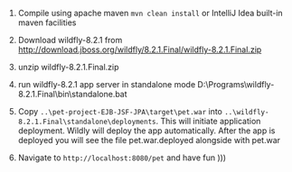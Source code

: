 1) Compile using apache maven
`mvn clean install`
or IntelliJ Idea built-in maven facilities

2) Download wildfly-8.2.1 from http://download.jboss.org/wildfly/8.2.1.Final/wildfly-8.2.1.Final.zip

3) unzip wildfly-8.2.1.Final.zip

4) run wildfly-8.2.1 app server in standalone mode 
D:\Programs\wildfly-8.2.1.Final\bin\standalone.bat 

5) Copy `..\pet-project-EJB-JSF-JPA\target\pet.war` into `..\wildfly-8.2.1.Final\standalone\deployments`.
This will initiate application deployment.
Wildly will deploy the app automatically.
After the app is deployed you will see the file pet.war.deployed alongside with pet.war

6) Navigate to `http://localhost:8080/pet` and have fun ))) 